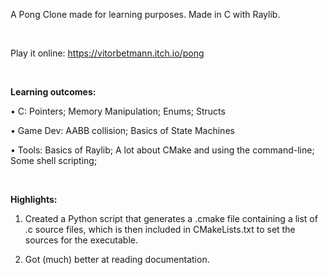 A Pong Clone made for learning purposes. Made in C with Raylib.

<br/>

Play it online: https://vitorbetmann.itch.io/pong

<br/>

**Learning outcomes:**

• C: Pointers; Memory Manipulation; Enums; Structs

• Game Dev: AABB collision; Basics of State Machines

• Tools: Basics of Raylib; A lot about CMake and using the command-line; Some shell scripting; 

<br/>

**Highlights:**

1. Created a Python script that generates a .cmake file containing a list of .c source files, which is then included in CMakeLists.txt to set the sources for the executable.

2. Got (much) better at reading documentation.
